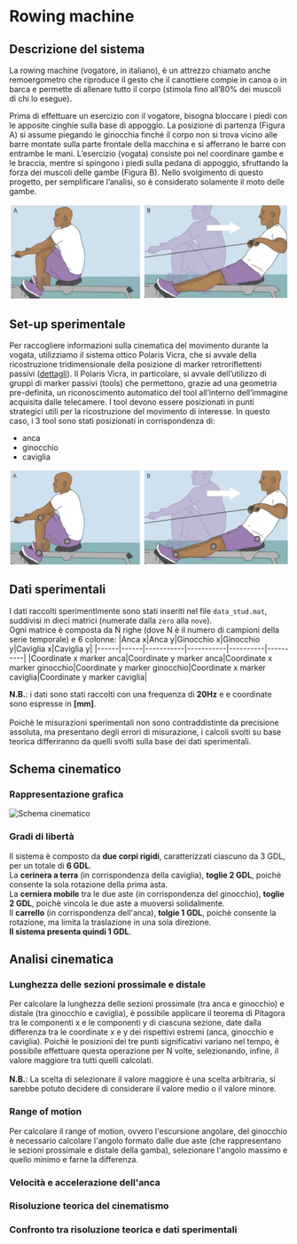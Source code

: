 # Rowing machine

## Descrizione del sistema

La rowing machine (vogatore, in italiano),  è un attrezzo chiamato anche remoergometro che riproduce il gesto che il canottiere compie in canoa o in barca e permette di allenare tutto il corpo (stimola fino all’80% dei muscoli di chi lo esegue).</br>

Prima di effettuare un esercizio con il vogatore, bisogna bloccare i piedi con le apposite cinghie sulla base di appoggio. La posizione di partenza (Figura A) si assume piegando le ginocchia finché il corpo non si trova vicino alle barre montate sulla parte frontale della macchina e si afferrano le barre con entrambe le mani. L’esercizio (vogata) consiste poi nel coordinare gambe e le braccia, mentre si spingono i piedi sulla pedana di appoggio, sfruttando la forza dei muscoli delle gambe (Figura B). Nello svolgimento di questo progetto, per semplificare l’analisi, so è considerato solamente il moto delle gambe.

![Vogatore](./img/vogatore.png)

## Set-up sperimentale

Per raccogliere informazioni sulla cinematica del movimento durante la vogata, utilizziamo il sistema ottico Polaris Vicra, che si avvale della ricostruzione tridimensionale della posizione di marker retroriflettenti passivi ([dettagli](.././Lezione%204/appunti.md#polaris-vicra)). Il Polaris Vicra, in particolare, si avvale dell’utilizzo di gruppi di marker passivi (tools) che permettono, grazie ad una geometria pre-definita, un riconoscimento automatico del tool all’interno dell’immagine acquisita dalle telecamere. I tool devono essere posizionati in punti strategici utili per la ricostruzione del movimento di interesse. In questo caso, i 3 tool sono stati posizionati in corrispondenza di:
- anca
- ginocchio
- caviglia

![Marker](./img/marker.png)

## Dati sperimentali

I dati raccolti sperimentlmente sono stati inseriti nel file  `data_stud.mat`, suddivisi in dieci matrici (numerate dalla `zero` alla `nove`).</br>
Ogni matrice è composta da N righe (dove N è il numero di campioni della serie temporale) e 6 colonne:
|Anca x|Anca y|Ginocchio x|Ginocchio y|Caviglia x|Caviglia y|
|------|------|-----------|-----------|----------|----------|
|Coordinate x marker anca|Coordinate y marker anca|Coordinate x marker ginocchio|Coordinate y marker ginocchio|Coordinate x marker caviglia|Coordinate y marker caviglia|

**N.B.**: i dati sono stati raccolti con una frequenza di **20Hz** e e coordinate sono espresse in **[mm]**.</br></br>
Poichè le misurazioni sperimentali non sono contraddistinte da precisione assoluta, ma presentano degli errori di misurazione, i calcoli svolti su base teorica differiranno da quelli svolti sulla base dei dati sperimentali.

## Schema cinematico

### Rappresentazione grafica

![Schema cinematico](./img/schema.png)

### Gradi di libertà

Il sistema è composto da **due corpi rigidi**, caratterizzati ciascuno da 3 GDL, per un totale di **6 GDL**.</br>
La **cerinera a terra** (in corrispondenza della caviglia), **toglie 2 GDL**, poichè consente la sola rotazione della prima asta.</br>
La **cerniera mobile** tra le due aste (in corrispondenza del ginocchio), **toglie 2 GDL**, poichè vincola le due aste a muoversi solidalmente.</br>
Il **carrello** (in corrispondenza dell'anca), **tolgie 1 GDL**, poichè consente la rotazione, ma limita la traslazione in una sola direzione.</br>
**Il sistema presenta quindi 1 GDL**.

## Analisi cinematica

### Lunghezza delle sezioni prossimale e distale

Per calcolare la lunghezza delle sezioni prossimale (tra anca e ginocchio) e distale (tra ginocchio e caviglia), è possibile applicare il teorema di Pitagora tra le componenti x e le componenti y di ciascuna sezione, date dalla differenza tra le coordinate x e y dei rispettivi estremi (anca, ginocchio e caviglia). Poichè le posizioni dei tre punti significativi variano nel tempo, è possibile effettuare questa operazione per N volte, selezionando, infine, il valore maggiore tra tutti quelli calcolati.</br></br>
**N.B.**: La scelta di selezionare il valore maggiore è una scelta arbitraria, si sarebbe potuto decidere di considerare il valore medio o il valore minore.

### Range of motion

Per calcolare il range of motion, ovvero l'escursione angolare, del ginocchio è necessario calcolare l'angolo formato dalle due aste (che rappresentano le sezioni prossimale e distale della gamba), selezionare l'angolo massimo e quello minimo e farne la differenza.

### Velocità e accelerazione dell'anca

### Risoluzione teorica del cinematismo

### Confronto tra risoluzione teorica e dati sperimentali

